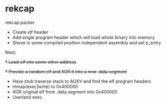 # rekcap
rekcap:packer

 * Create elf header
 * Add single program header which will load whole binary into memory
 * Shove in some compiled position independent assembly and set p_entry

Next:

~~* Load elf into some other address~~

~~* Provide a random elf and XOR it into a new .data segment~~
 * Have stub traverse stack to AUXV and find the elf program headers
 * mmap(exec|write) to 0x400000
 * XOR original elf from .data segment into 0x400000
 * Userland exec
